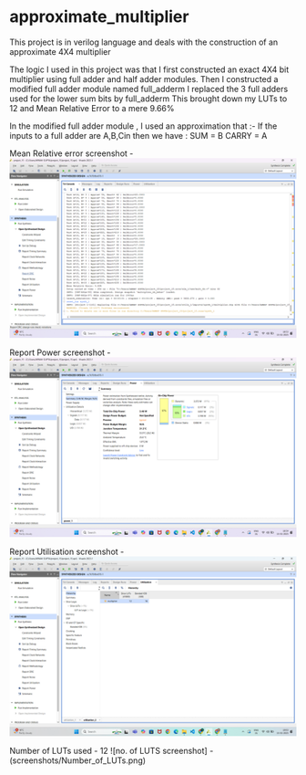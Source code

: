 # approximate_multiplier
This project is in verilog language and deals with the construction of an approximate 4X4 multiplier 

The logic I used in this project was that I first constructed an exact 4X4 bit multiplier using full adder and half adder modules.
Then I constructed a modified full adder module named full_adderm
I replaced the 3 full adders used for the lower sum bits by full_adderm 
This brought down my LUTs to 12 and Mean Relative Error to a mere 9.66%

In the modified full adder module , I used an approximation that :-
If the inputs to a full adder are A,B,Cin then we have :
SUM = B 
CARRY = A


Mean Relative error screenshot - ![MRE screenshot](screenshots/MEAN_RELATIVE_ERROR.png)

Report Power screenshot - ![Power screenshot](screenshots/Report_Power_Screenshot.png)

Report Utilisation screenshot - ![Utilization screenshot](screenshots/Report_Utilization_screenshot.png)

Number of LUTs used - 12
![no. of LUTS screenshot] - (screenshots/Number_of_LUTs.png)
